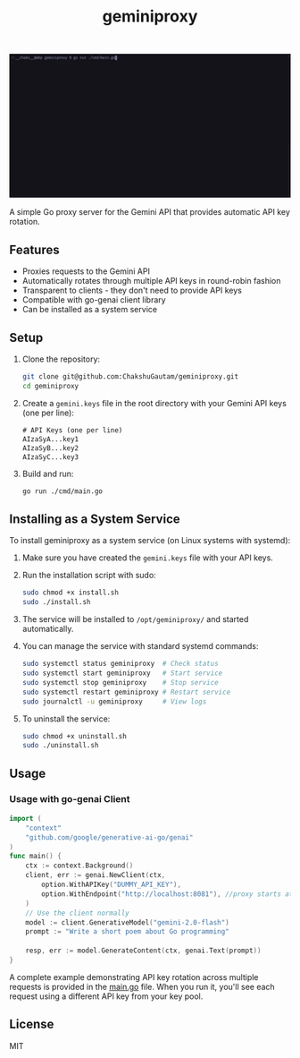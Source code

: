 <div align="center">
  <h1>geminiproxy</h1>
  <br/>
</div>

![Gemini API Proxy Demo](./geminiproxy.gif)

A simple Go proxy server for the Gemini API that provides automatic API key rotation.

## Features

- Proxies requests to the Gemini API
- Automatically rotates through multiple API keys in round-robin fashion
- Transparent to clients - they don't need to provide API keys
- Compatible with go-genai client library
- Can be installed as a system service

## Setup

1. Clone the repository:

   ```bash
   git clone git@github.com:ChakshuGautam/geminiproxy.git
   cd geminiproxy
   ```

2. Create a `gemini.keys` file in the root directory with your Gemini API keys (one per line):

   ```
   # API Keys (one per line)
   AIzaSyA...key1
   AIzaSyB...key2
   AIzaSyC...key3
   ```

3. Build and run:
   ```bash
   go run ./cmd/main.go
   ```

## Installing as a System Service

To install geminiproxy as a system service (on Linux systems with systemd):

1. Make sure you have created the `gemini.keys` file with your API keys.

2. Run the installation script with sudo:
   ```bash
   sudo chmod +x install.sh
   sudo ./install.sh
   ```

3. The service will be installed to `/opt/geminiproxy/` and started automatically.

4. You can manage the service with standard systemd commands:
   ```bash
   sudo systemctl status geminiproxy  # Check status
   sudo systemctl start geminiproxy   # Start service
   sudo systemctl stop geminiproxy    # Stop service
   sudo systemctl restart geminiproxy # Restart service
   sudo journalctl -u geminiproxy     # View logs
   ```

5. To uninstall the service:
   ```bash
   sudo chmod +x uninstall.sh
   sudo ./uninstall.sh
   ```

## Usage

### Usage with go-genai Client

```go
import (
	"context"
	"github.com/google/generative-ai-go/genai"
)
func main() {
	ctx := context.Background()
	client, err := genai.NewClient(ctx,
		option.WithAPIKey("DUMMY_API_KEY"),
		option.WithEndpoint("http://localhost:8081"), //proxy starts at this port
	)
	// Use the client normally
	model := client.GenerativeModel("gemini-2.0-flash")
	prompt := "Write a short poem about Go programming"

	resp, err := model.GenerateContent(ctx, genai.Text(prompt))
}
```

A complete example demonstrating API key rotation across multiple requests is provided in the [main.go](./cmd/main.go) file. When you run it, you'll see each request using a different API key from your key pool.

## License

MIT
